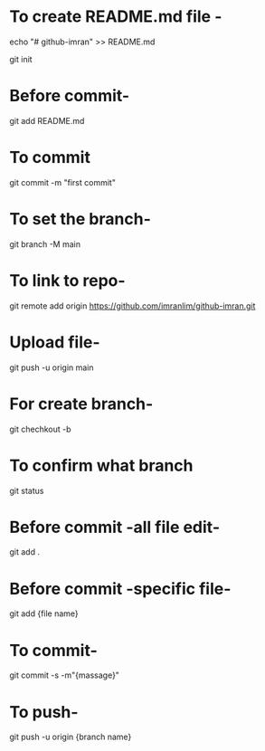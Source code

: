 
# To create README.md file -
echo "# github-imran" >> README.md 

git init

# Before commit-
git add README.md

# To commit 
git commit -m "first commit"

# To set the branch-
git branch -M main

# To link to repo-
git remote add origin https://github.com/imranlim/github-imran.git

# Upload file-
git push -u origin main
# For create branch-
 git chechkout -b 

# To confirm what branch
 git status

# Before commit -all file edit-
git add .

# Before commit -specific file-
git add {file name}

# To commit-
git commit -s -m"{massage}"

# To push-
git push -u origin {branch name}


